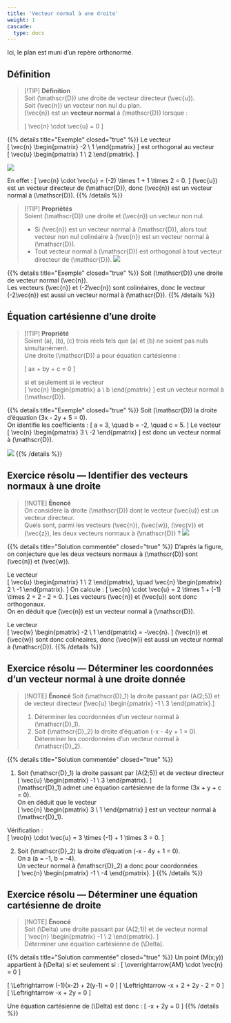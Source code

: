 ```yaml
---
title: 'Vecteur normal à une droite'
weight: 1
cascade:
  type: docs
---
```


Ici, le plan est muni d’un repère orthonormé.

## Définition

> [!TIP] **Définition**  
> Soit \(\mathscr{D}\) une droite de vecteur directeur \(\vec{u}\).  
> Soit \(\vec{n}\) un vecteur non nul du plan.  
> \(\vec{n}\) est un **vecteur normal** à \(\mathscr{D}\) lorsque :  
>
> \[
\vec{n} \cdot \vec{u} = 0
\]

{{% details title="Exemple" closed="true" %}}
Le vecteur  
\[
\vec{n} \begin{pmatrix} -2 \\ 1 \end{pmatrix}
\]
est orthogonal au vecteur  
\[
\vec{u} \begin{pmatrix} 1 \\ 2 \end{pmatrix}.
\]

![](/images/image117.png)

En effet :
\[
\vec{n} \cdot \vec{u} = (-2) \times 1 + 1 \times 2 = 0.
\]
\(\vec{u}\) est un vecteur directeur de \(\mathscr{D}\), donc \(\vec{n}\) est un vecteur normal à \(\mathscr{D}\).
{{% /details %}}

> [!TIP] **Propriétés**  
> Soient \(\mathscr{D}\) une droite et \(\vec{n}\) un vecteur non nul.  
> - Si \(\vec{n}\) est un vecteur normal à \(\mathscr{D}\), alors tout vecteur non nul colinéaire à \(\vec{n}\) est un vecteur normal à \(\mathscr{D}\).  
> - Tout vecteur normal à \(\mathscr{D}\) est orthogonal à tout vecteur directeur de \(\mathscr{D}\).
> ![](/images/image118.png)

{{% details title="Exemple" closed="true" %}}
Soit \(\mathscr{D}\) une droite de vecteur normal \(\vec{n}\).  
Les vecteurs \(\vec{n}\) et \(-2\vec{n}\) sont colinéaires, donc le vecteur \(-2\vec{n}\) est aussi un vecteur normal à \(\mathscr{D}\).
{{% /details %}}


## Équation cartésienne d’une droite

> [!TIP] **Propriété**  
> Soient \(a\), \(b\), \(c\) trois réels tels que \(a\) et \(b\) ne soient pas nuls simultanément.  
> Une droite \(\mathscr{D}\) a pour équation cartésienne :
>
> \[
ax + by + c = 0
\]
>
> si et seulement si le vecteur  
> \[
\vec{n} \begin{pmatrix} a \\ b \end{pmatrix}
\]
> est un vecteur normal à \(\mathscr{D}\).

{{% details title="Exemple" closed="true" %}}
Soit \(\mathscr{D}\) la droite d’équation \(3x - 2y + 5 = 0\).  
On identifie les coefficients :
\[
a = 3, \quad b = -2, \quad c = 5.
\]
Le vecteur
\[
\vec{n} \begin{pmatrix} 3 \\ -2 \end{pmatrix}
\]
est donc un vecteur normal à \(\mathscr{D}\).

![](/images/image119.png)
{{% /details %}}


## Exercice résolu — Identifier des vecteurs normaux à une droite

> [!NOTE] **Énoncé**  
> On considère la droite \(\mathscr{D}\) dont le vecteur \(\vec{u}\) est un vecteur directeur.  
> Quels sont, parmi les vecteurs \(\vec{n}\), \(\vec{w}\), \(\vec{v}\) et \(\vec{z}\), les deux vecteurs normaux à \(\mathscr{D}\) ?
> ![](/images/image120.png)

{{% details title="Solution commentée" closed="true" %}}
D’après la figure, on conjecture que les deux vecteurs normaux à \(\mathscr{D}\) sont \(\vec{n}\) et \(\vec{w}\).

Le vecteur  
\[
\vec{u} \begin{pmatrix} 1 \\ 2 \end{pmatrix}, \quad \vec{n} \begin{pmatrix} 2 \\ -1 \end{pmatrix}.
\]
On calcule :
\[
\vec{n} \cdot \vec{u} = 2 \times 1 + (-1) \times 2 = 2 - 2 = 0.
\]
Les vecteurs \(\vec{n}\) et \(\vec{u}\) sont donc orthogonaux.  
On en déduit que \(\vec{n}\) est un vecteur normal à \(\mathscr{D}\).

Le vecteur  
\[
\vec{w} \begin{pmatrix} -2 \\ 1 \end{pmatrix} = -\vec{n}.
\]
\(\vec{n}\) et \(\vec{w}\) sont donc colinéaires, donc \(\vec{w}\) est aussi un vecteur normal à \(\mathscr{D}\).
{{% /details %}}


## Exercice résolu — Déterminer les coordonnées d’un vecteur normal à une droite donnée

> [!NOTE] **Énoncé**
> Soit \(\mathscr{D}_1\) la droite passant par \(A(2;5)\) et de vecteur directeur 
> \[\vec{u} \begin{pmatrix} -1 \\ 3 \end{pmatrix}.\]  
> 1. Déterminer les coordonnées d’un vecteur normal à \(\mathscr{D}_1\).  
> 2. Soit \(\mathscr{D}_2\) la droite d’équation \(-x - 4y + 1 = 0\).  
> Déterminer les coordonnées d’un vecteur normal à \(\mathscr{D}_2\).

{{% details title="Solution commentée" closed="true" %}}

1. Soit \(\mathscr{D}_1\) la droite passant par \(A(2;5)\) et de vecteur directeur  
\[
\vec{u} \begin{pmatrix} -1 \\ 3 \end{pmatrix}.
\]  
\(\mathscr{D}_1\) admet une équation cartésienne de la forme \(3x + y + c = 0\).  
On en déduit que le vecteur  
\[
\vec{n} \begin{pmatrix} 3 \\ 1 \end{pmatrix}
\]
est un vecteur normal à \(\mathscr{D}_1\).

Vérification :  
\[
\vec{n} \cdot \vec{u} = 3 \times (-1) + 1 \times 3 = 0.
\]

2. Soit \(\mathscr{D}_2\) la droite d’équation \(-x - 4y + 1 = 0\).  
On a \(a = -1, b = -4\).  
Un vecteur normal à \(\mathscr{D}_2\) a donc pour coordonnées  
\[
\vec{n} \begin{pmatrix} -1 \\ -4 \end{pmatrix}.
\]
{{% /details %}}


## Exercice résolu — Déterminer une équation cartésienne de droite

> [!NOTE] **Énoncé**  
> Soit \(\Delta\) une droite passant par \(A(2;1)\) et de vecteur normal  
> \[
\vec{n} \begin{pmatrix} -1 \\ 2 \end{pmatrix}.
\]  
> Déterminer une équation cartésienne de \(\Delta\).

{{% details title="Solution commentée" closed="true" %}}
Un point \(M(x;y)\) appartient à \(\Delta\) si et seulement si :
\[
\overrightarrow{AM} \cdot \vec{n} = 0
\]

\[
\Leftrightarrow (-1)(x-2) + 2(y-1) = 0
\]
\[
\Leftrightarrow -x + 2 + 2y - 2 = 0
\]
\[
\Leftrightarrow -x + 2y = 0
\]

Une équation cartésienne de \(\Delta\) est donc :
\[
-x + 2y = 0
\]
{{% /details %}}